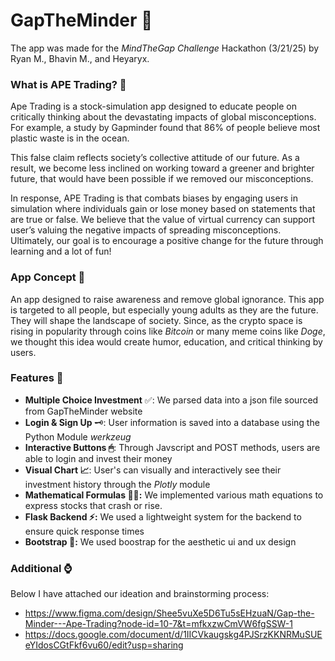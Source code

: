 # GapTheMinder 🧠

The app was made for the *MindTheGap Challenge* Hackathon (3/21/25) by Ryan M., Bhavin M., and Heyaryx.

### What is APE Trading? 🐒
Ape Trading is a stock-simulation app designed to educate people on critically thinking about the devastating impacts of global misconceptions. For example, a study by Gapminder found that 86% of people believe most plastic waste is in the ocean.

This false claim reflects society’s collective attitude of our future. As a result, we become less inclined on working toward a greener and brighter future, that would have been possible if we removed our misconceptions.

In response, APE Trading is that combats biases by engaging users in simulation where individuals gain or lose money based on statements that are true or false. We believe that the value of virtual currency can support user’s valuing the negative impacts of spreading misconceptions. Ultimately, our goal is to encourage a positive change for the future through learning and a lot of fun!

### App Concept 💭
An app designed to raise awareness and remove global ignorance. This app is targeted to all people, but especially young adults as they are the future. They will shape the landscape of society. Since, as the crypto space is rising in popularity through coins like *Bitcoin* or many meme coins like *Doge*, we thought this idea would create humor, education, and critical thinking by users.

### Features 🚀
- **Multiple Choice Investment** ✅: We parsed data into a json file sourced from GapTheMinder website
- **Login & Sign Up** 🗝: User information is saved into a database using the Python Module *werkzeug*
- **Interactive Buttons 🖱**: Through Javscript and POST methods, users are able to login and invest their money
- **Visual Chart 📈**: User's can visually and interactively see their investment history through the *Plotly* module
- **Mathematical Formulas 👩‍🔬:** We implemented various math equations to express stocks that crash or rise.
- **Flask Backend ⚡:** We used a lightweight system for the backend to ensure quick response times
- **Bootstrap 🥾:** We used boostrap for the aesthetic ui and ux design

### Additional ⌚
Below I have attached our ideation and brainstorming process:
- https://www.figma.com/design/Shee5vuXe5D6Tu5sEHzuaN/Gap-the-Minder---Ape-Trading?node-id=10-7&t=mfkxzwCmVW6fgSSW-1
- https://docs.google.com/document/d/1IICVkaugskg4PJSrzKKNRMuSUEeYIdosCGtFkf6vu60/edit?usp=sharing
